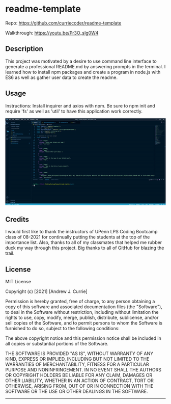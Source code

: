 # readme-template

Repo: https://github.com/curriecoder/readme-template

Walkthrough: https://youtu.be/Pr3O_sIg0W4

## Description

This project was motivated by a desire to use command line interface to generate a professional README.md by answering prompts in the terminal. I learned how to install npm packages and create a program in node.js with ES6 as well as gather user data to create the readme.

## Usage

Instructions: Install inquirer and axios with npm. Be sure to npm init and require 'fs' as well as 'util' to have this application work correctly.  

  ![screenshot](assets/images/ezgif.com-gif-maker.gif)

## Credits

I would first like to thank the instructors of UPenn LPS Coding Bootcamp class of 08-2021 for continually putting the students at the top of the importance list. Also, thanks to all of my classmates that helped me rubber duck my way through this project. Big thanks to all of GitHub for blazing the trail.

## License

MIT License

Copyright (c) [2021] [Andrew J. Currie]

Permission is hereby granted, free of charge, to any person obtaining a copy
of this software and associated documentation files (the "Software"), to deal
in the Software without restriction, including without limitation the rights
to use, copy, modify, merge, publish, distribute, sublicense, and/or sell
copies of the Software, and to permit persons to whom the Software is
furnished to do so, subject to the following conditions:

The above copyright notice and this permission notice shall be included in all
copies or substantial portions of the Software.

THE SOFTWARE IS PROVIDED "AS IS", WITHOUT WARRANTY OF ANY KIND, EXPRESS OR
IMPLIED, INCLUDING BUT NOT LIMITED TO THE WARRANTIES OF MERCHANTABILITY,
FITNESS FOR A PARTICULAR PURPOSE AND NONINFRINGEMENT. IN NO EVENT SHALL THE
AUTHORS OR COPYRIGHT HOLDERS BE LIABLE FOR ANY CLAIM, DAMAGES OR OTHER
LIABILITY, WHETHER IN AN ACTION OF CONTRACT, TORT OR OTHERWISE, ARISING FROM,
OUT OF OR IN CONNECTION WITH THE SOFTWARE OR THE USE OR OTHER DEALINGS IN THE
SOFTWARE.

-------------------------------------------------------------